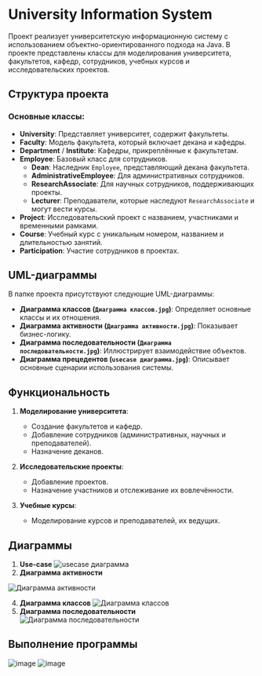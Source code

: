 # University Information System

Проект реализует университетскую информационную систему с использованием объектно-ориентированного подхода на Java. В проекте представлены классы для моделирования университета, факультетов, кафедр, сотрудников, учебных курсов и исследовательских проектов.

## Структура проекта

### Основные классы:
- **University**: Представляет университет, содержит факультеты.
- **Faculty**: Модель факультета, который включает декана и кафедры.
- **Department** / **Institute**: Кафедры, прикреплённые к факультетам.
- **Employee**: Базовый класс для сотрудников.
  - **Dean**: Наследник `Employee`, представляющий декана факультета.
  - **AdministrativeEmployee**: Для административных сотрудников.
  - **ResearchAssociate**: Для научных сотрудников, поддерживающих проекты.
  - **Lecturer**: Преподаватели, которые наследуют `ResearchAssociate` и могут вести курсы.
- **Project**: Исследовательский проект с названием, участниками и временными рамками.
- **Course**: Учебный курс с уникальным номером, названием и длительностью занятий.
- **Participation**: Участие сотрудников в проектах.

## UML-диаграммы

В папке проекта присутствуют следующие UML-диаграммы:
- **Диаграмма классов (`Диаграмма классов.jpg`)**: Определяет основные классы и их отношения.
- **Диаграмма активности (`Диаграмма активности.jpg`)**: Показывает бизнес-логику.
- **Диаграмма последовательности (`Диаграмма последовательности.jpg`)**: Иллюстрирует взаимодействие объектов.
- **Диаграмма прецедентов (`usecase диаграмма.jpg`)**: Описывает основные сценарии использования системы.

## Функциональность

1. **Моделирование университета**:
   - Создание факультетов и кафедр.
   - Добавление сотрудников (административных, научных и преподавателей).
   - Назначение деканов.

2. **Исследовательские проекты**:
   - Добавление проектов.
   - Назначение участников и отслеживание их вовлечённости.

3. **Учебные курсы**:
   - Моделирование курсов и преподавателей, их ведущих.


## Диаграммы

1. **Use-case**
![usecase диаграмма](https://github.com/user-attachments/assets/aa38f238-ec12-4d90-ab8b-7fddc212e618)
2. **Диаграмма активности**

![Диаграмма активности](https://github.com/user-attachments/assets/9a48f64b-dee1-4907-8bf1-15d8c0c374b6)

4. **Диаграмма классов**
![Диаграмма классов](https://github.com/user-attachments/assets/4bae6dee-5289-4163-92c1-ef6f914b9cce)
5. **Диаграмма последовательности**
![Диаграмма последовательности](https://github.com/user-attachments/assets/e49427b7-49d3-4478-b006-3e0201ec397a)

## Выполнение программы
![image](https://github.com/user-attachments/assets/e51c44ec-eda6-483c-89d6-dab4e328d81e)
![image](https://github.com/user-attachments/assets/d339208e-3e9b-444a-b3be-63180d62d397)


